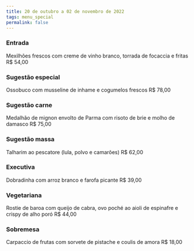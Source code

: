 ```yaml
---
title: 20 de outubro a 02 de novembro de 2022
tags: menu_special
permalink: false
---
```

### E﻿ntrada

Mexilhões frescos com creme de vinho branco, torrada de focaccia e fritas  R$ 54,00

### Sugestão especial

Ossobuco com musseline de inhame e cogumelos frescos  R$ 78,00

### Sugestão carne

M﻿edalhão de  mignon envolto de Parma com risoto de brie e molho de damasco  R$ 75,00

### Sugestão massa

T﻿alharim ao pescatore (lula, polvo e camarões)  R$ 62,00

### Executiva

D﻿obradinha com arroz branco e farofa picante  R$ 39,00

### Vegetariana

Rostie de baroa com queijo de cabra, ovo poché ao aioli de espinafre e crispy de alho poró  R$ 44,00

### Sobremesa

Carpaccio de frutas com sorvete de pistache e coulis de amora  R$ 18,00